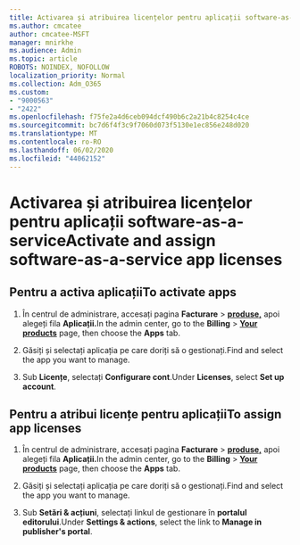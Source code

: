 ```yaml
---
title: Activarea și atribuirea licențelor pentru aplicații software-as-a-service
ms.author: cmcatee
author: cmcatee-MSFT
manager: mnirkhe
ms.audience: Admin
ms.topic: article
ROBOTS: NOINDEX, NOFOLLOW
localization_priority: Normal
ms.collection: Adm_O365
ms.custom:
- "9000563"
- "2422"
ms.openlocfilehash: f75fe2a4d6ceb094dcf490b6c2a21b4c8254c4ce
ms.sourcegitcommit: bc7d6f4f3c9f7060d073f5130e1ec856e248d020
ms.translationtype: MT
ms.contentlocale: ro-RO
ms.lasthandoff: 06/02/2020
ms.locfileid: "44062152"
---
```

# <a name="activate-and-assign-software-as-a-service-app-licenses"></a><span data-ttu-id="1a63f-102">Activarea și atribuirea licențelor pentru aplicații software-as-a-service</span><span class="sxs-lookup"><span data-stu-id="1a63f-102">Activate and assign software-as-a-service app licenses</span></span> 

## <a name="to-activate-apps"></a><span data-ttu-id="1a63f-103">Pentru a activa aplicații</span><span class="sxs-lookup"><span data-stu-id="1a63f-103">To activate apps</span></span>

1. <span data-ttu-id="1a63f-104">În centrul de administrare, accesați pagina **Facturare**  >  **[produse,](https://go.microsoft.com/fwlink/p/?linkid=842054)** apoi alegeți fila **Aplicații.**</span><span class="sxs-lookup"><span data-stu-id="1a63f-104">In the admin center, go to the **Billing** > **[Your products](https://go.microsoft.com/fwlink/p/?linkid=842054)** page, then choose the **Apps** tab.</span></span>

2. <span data-ttu-id="1a63f-105">Găsiți și selectați aplicația pe care doriți să o gestionați.</span><span class="sxs-lookup"><span data-stu-id="1a63f-105">Find and select the app you want to manage.</span></span>

3. <span data-ttu-id="1a63f-106">Sub **Licențe**, selectați **Configurare cont**.</span><span class="sxs-lookup"><span data-stu-id="1a63f-106">Under **Licenses**, select **Set up account**.</span></span>  

## <a name="to-assign-app-licenses"></a><span data-ttu-id="1a63f-107">Pentru a atribui licențe pentru aplicații</span><span class="sxs-lookup"><span data-stu-id="1a63f-107">To assign app licenses</span></span>

1. <span data-ttu-id="1a63f-108">În centrul de administrare, accesați pagina **Facturare**  >  **[produse,](https://go.microsoft.com/fwlink/p/?linkid=842054)** apoi alegeți fila **Aplicații.**</span><span class="sxs-lookup"><span data-stu-id="1a63f-108">In the admin center, go to the **Billing** > **[Your products](https://go.microsoft.com/fwlink/p/?linkid=842054)** page, then choose the **Apps** tab.</span></span>

2. <span data-ttu-id="1a63f-109">Găsiți și selectați aplicația pe care doriți să o gestionați.</span><span class="sxs-lookup"><span data-stu-id="1a63f-109">Find and select the app you want to manage.</span></span>  

3. <span data-ttu-id="1a63f-110">Sub **Setări & acțiuni**, selectați linkul de gestionare în **portalul editorului**.</span><span class="sxs-lookup"><span data-stu-id="1a63f-110">Under **Settings & actions**, select the link to **Manage in publisher's portal**.</span></span>